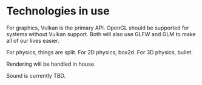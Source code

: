 # Technologies in use

For graphics, Vulkan is the primary API.
OpenGL should be supported for systems without Vulkan support.
Both will also use GLFW and GLM to make all of our lives easier.

For physics, things are split.
For 2D physics, box2d.
For 3D physics, bullet.

Rendering will be handled in house.

Sound is currently TBD.
